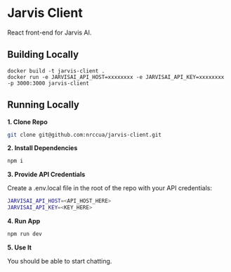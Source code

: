 # Jarvis Client

React front-end for Jarvis AI.

## Building Locally

```shell
docker build -t jarvis-client .
docker run -e JARVISAI_API_HOST=xxxxxxxx -e JARVISAI_API_KEY=xxxxxxxx -p 3000:3000 jarvis-client
```

## Running Locally

**1. Clone Repo**

```bash
git clone git@github.com:nrccua/jarvis-client.git
```

**2. Install Dependencies**

```bash
npm i
```

**3. Provide API Credentials**

Create a .env.local file in the root of the repo with your API credentials:

```bash
JARVISAI_API_HOST=<API_HOST_HERE>
JARVISAI_API_KEY=<KEY_HERE>
```

**4. Run App**

```bash
npm run dev
```

**5. Use It**

You should be able to start chatting.

